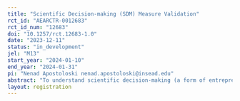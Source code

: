 ```yaml
---
title: "Scientific Decision-making (SDM) Measure Validation"
rct_id: "AEARCTR-0012683"
rct_id_num: "12683"
doi: "10.1257/rct.12683-1.0"
date: "2023-12-11"
status: "in_development"
jel: "M13"
start_year: "2024-01-10"
end_year: "2024-01-31"
pi: "Nenad Apostoloski nenad.apostoloski@insead.edu"
abstract: "To understand scientific decision-making (a form of entrepreneurial decision-making), a reliable, standardized, and scalable measure is needed. As a part of the efforts to create a measurement for scientific decision-making, we plan to validate the items in our instrument through a “nudge” experiment. This is crucial, as the entrepreneurship field contains numerous non-validated items, posing a challenge to the integrity of our research. First and foremost, the validated measure ensures reliability that the instrument is measuring what it is meant to measure. That means that the data we collect is consistently and accurately representing the constructs being measured. Additionally, validated items provide us with accuracy and precision estimates of the true values that is essential in making informed decisions. "
layout: registration
---
```


